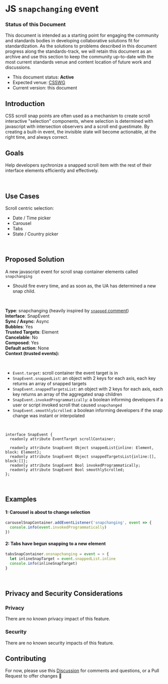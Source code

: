 # JS `snapchanging` event

### Status of this Document
This document is intended as a starting point for engaging the community and standards bodies in developing collaborative solutions fit for standardization. As the solutions to problems described in this document progress along the standards-track, we will retain this document as an archive and use this section to keep the community up-to-date with the most current standards venue and content location of future work and discussions.
* This document status: **Active**
* Expected venue: [CSSWG](https://drafts.csswg.org/)
* Current version: this document

## Introduction

CSS scroll snap points are often used as a mechanism to create scroll interactive "selection" components, where selection is determined with javascript with intersection observers and a scroll end guestimate. By creating a built-in event, the invisible state will become actionable, at the right time, and always correct.

## Goals

Help developers sychronize a snapped scroll item with the rest of their interface elements efficiently and effectively.

<br>

## Use Cases

Scroll centric selection:
- Date / Time picker
- Carousel
- Tabs
- State / Country picker

<br>

## Proposed Solution

A new javascript event for scroll snap container elements called `snapchanging`

- Should fire every time, and as soon as, the UA has determined a new snap child.  

<br>

**Type**: snapchanging (heavily inspired by [`snapped` comment](https://github.com/w3c/csswg-drafts/issues/156#issuecomment-695085852))  
**Interface**: SnapEvent  
**Sync / Async**: Async  
**Bubbles**: Yes  
**Trusted Targets**: Element  
**Cancelable**: No  
**Composed**: Yes  
**Default action**: None  
**Context (trusted events):** 

<br>

- `Event.target`: scroll container the event target is in
- `SnapEvent.snappedList`: an object with 2 keys for each axis, each key returns an array of snapped targets
- `SnapEvent.snappedTargetsList`: an object with 2 keys for each axis, each key returns an array of the aggregated snap children
- `SnapEvent.invokedProgrammatically`: a boolean informing developers if a user or script invoked scroll that caused `snapchanged`
- `SnapEvent.smoothlyScrolled`: a boolean informing developers if the snap change was instant or interpolated

<br>

```
interface SnapEvent {
  readonly attribute EventTarget scrollContainer;

  readonly attribute SnapEvent Object snappedList{inline: Element, block: Element};
  readonly attribute SnapEvent Object snappedTargetsList{inline:[], block:[]};
  readonly attribute SnapEvent Bool invokedProgrammatically;
  readonly attribute SnapEvent Bool smoothlyScrolled;
};
```

<br>

## Examples

#### 1: Carousel is about to change selection

```js
carouselSnapContainer.addEventListener('snapchanging', event => {
  console.info(event.invokedProgrammatically)
})
```

#### 2: Tabs have begun snapping to a new element

```js
tabsSnapContainer.onsnapchanging = event = > {
  let inlineSnapTarget = event.snappedList.inline
  console.info(inlineSnapTarget)
}
```

<br>

## Privacy and Security Considerations

### Privacy

There are no known privacy impact of this feature.

### Security

There are no known security impacts of this feature.

## Contributing
For now, please use this [Discussion](https://github.com/argyleink/ScrollSnapExplainers/discussions/1) for comments and questions, or a Pull Request to offer changes 🙏
